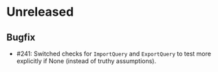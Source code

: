 # Unreleased

## Bugfix

* #241: Switched checks for `ImportQuery` and `ExportQuery` to test more explicitly if None (instead of truthy assumptions).
